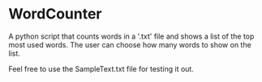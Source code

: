 # WordCounter
A python script that counts words in a '.txt' file and shows a list of the top most used words.
The user can choose how many words to show on the list.

Feel free to use the SampleText.txt file for testing it out. 
